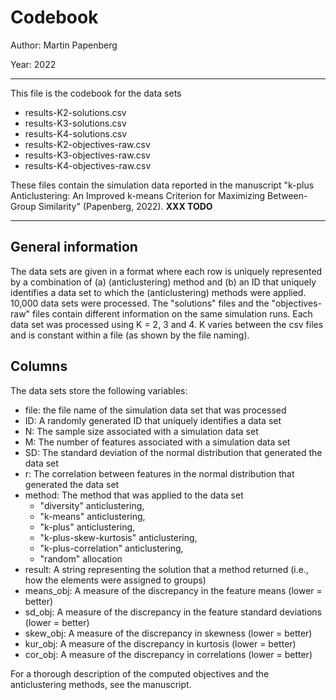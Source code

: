 
# Codebook

Author: Martin Papenberg

Year: 2022

---

This file is the codebook for the data sets 

- results-K2-solutions.csv
- results-K3-solutions.csv
- results-K4-solutions.csv
- results-K2-objectives-raw.csv
- results-K3-objectives-raw.csv
- results-K4-objectives-raw.csv

These files contain the simulation data reported in the manuscript "k-plus Anticlustering: An Improved k-means Criterion for Maximizing Between-Group Similarity" (Papenberg, 2022).  **XXX TODO**

--- 

## General information

The data sets are given in a format where each row is uniquely represented by a combination of (a) (anticlustering) method and (b) an ID that uniquely identifies a data set to which the (anticlustering) methods were applied. 10,000 data sets were processed. The "solutions" files and the "objectives-raw" files contain different information on the same simulation runs. Each data set was processed using K = 2, 3 and 4. K varies between the csv files and is constant within a file (as shown by the file naming).

## Columns

The data sets store the following variables:

- file: the file name of the simulation data set that was processed
- ID: A randomly generated ID that uniquely identifies a data set 
- N: The sample size associated with a simulation data set
- M: The number of features associated with a simulation data set
- SD: The standard deviation of the normal distribution that generated the data set
- r: The correlation between features in the normal distribution that generated the data set
- method: The method that was applied to the data set
    + "diversity" anticlustering,
    + "k-means" anticlustering,
    + "k-plus" anticlustering,
    + "k-plus-skew-kurtosis" anticlustering,
    + "k-plus-correlation" anticlustering,
    + "random" allocation
- result: A string representing the solution that a method returned (i.e., how the elements were assigned to groups)
- means_obj: A measure of the discrepancy in the feature means (lower = better)
- sd_obj: A measure of the discrepancy in the feature standard deviations (lower = better)
- skew_obj: A measure of the discrepancy in skewness (lower = better)
- kur_obj: A measure of the discrepancy in kurtosis (lower = better)
- cor_obj: A measure of the discrepancy in correlations (lower = better)

For a thorough description of the computed objectives and the anticlustering methods, see the manuscript. 
